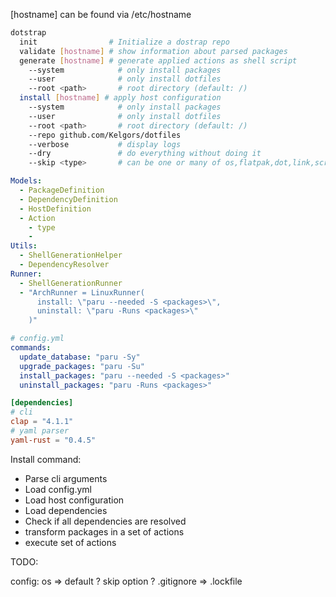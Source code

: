 [hostname] can be found via /etc/hostname

```sh
dotstrap
  init                # Initialize a dostrap repo
  validate [hostname] # show information about parsed packages
  generate [hostname] # generate applied actions as shell script
    --system            # only install packages
    --user              # only install dotfiles
    --root <path>       # root directory (default: /)
  install [hostname] # apply host configuration
    --system            # only install packages
    --user              # only install dotfiles
    --root <path>       # root directory (default: /)
    --repo github.com/Kelgors/dotfiles
    --verbose           # display logs
    --dry               # do everything without doing it
    --skip <type>       # can be one or many of os,flatpak,dot,link,script
```

```yaml
Models:
  - PackageDefinition
  - DependencyDefinition
  - HostDefinition
  - Action
    - type
    -
Utils:
  - ShellGenerationHelper
  - DependencyResolver
Runner:
  - ShellGenerationRunner
  - "ArchRunner = LinuxRunner(
      install: \"paru --needed -S <packages>\",
      uninstall: \"paru -Runs <packages>\"
    )"
```

```yaml
# config.yml
commands:
  update_database: "paru -Sy"
  upgrade_packages: "paru -Su"
  install_packages: "paru --needed -S <packages>"
  uninstall_packages: "paru -Runs <packages>"
```

```toml
[dependencies]
# cli
clap = "4.1.1"
# yaml parser
yaml-rust = "0.4.5"
```

Install command:
- Parse cli arguments
- Load config.yml
- Load host configuration
- Load dependencies
- Check if all dependencies are resolved
- transform packages in a set of actions
- execute set of actions

TODO:

config: os => default ?
skip option ?
.gitignore => .lockfile